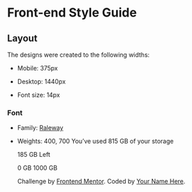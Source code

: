 # Front-end Style Guide

## Layout

The designs were created to the following widths:

- Mobile: 375px
- Desktop: 1440px


- Font size: 14px

### Font

- Family: [Raleway](https://fonts.google.com/specimen/Raleway)
- Weights: 400, 700
You’ve used 815 GB of your storage

  185 GB Left
  
  0 GB
  1000 GB
  
  <div class="attribution">
    Challenge by <a href="https://www.frontendmentor.io?ref=challenge" target="_blank">Frontend Mentor</a>. 
    Coded by <a href="#">Your Name Here</a>.
  </div>